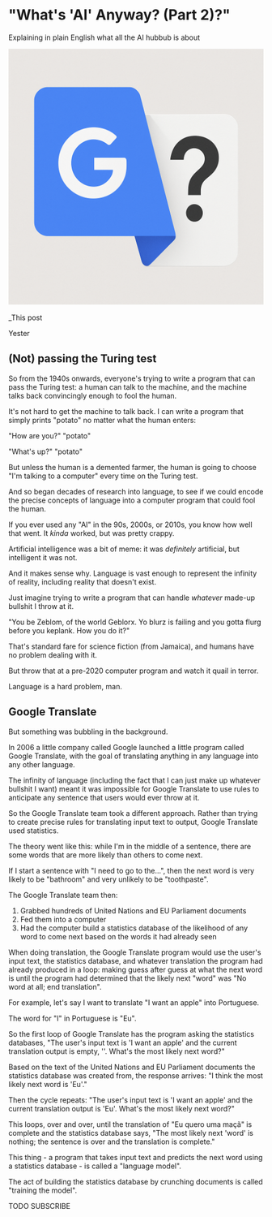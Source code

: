 <!------------------------- REFERENCE LINKS BLOCK ----------------------------------->
[TODO]: some-link
<!----------------------- END REFERENCE LINKS BLOCK --------------------------------->

"What's 'AI' Anyway? (Part 2)?"
===============================
Explaining in plain English what all the AI hubbub is about

![](./images/image.png)

_This post 

Yester

(Not) passing the Turing test
-----------------------------
So from the 1940s onwards, everyone's trying to write a program that can pass the Turing test: a human can talk to the machine, and the machine talks back convincingly enough to fool the human.

It's not hard to get the machine to talk back. I can write a program that simply prints "potato" no matter what the human enters:

"How are you?" "potato"

"What's up?" "potato"

But unless the human is a demented farmer, the human is going to choose "I'm talking to a computer" every time on the Turing test.

And so began decades of research into language, to see if we could encode the precise concepts of language into a computer program that could fool the human.

If you ever used any "AI" in the 90s, 2000s, or 2010s, you know how well that went. It _kinda_ worked, but was pretty crappy. 

Artificial intelligence was a bit of meme: it was _definitely_ artificial, but intelligent it was not.

And it makes sense why. Language is vast enough to represent the infinity of reality, including reality that doesn't exist.

Just imagine trying to write a program that can handle _whatever_ made-up bullshit I throw at it.

"You be Zeblom, of the world Geblorx. Yo blurz is failing and you gotta flurg before you keplank. How you do it?"

That's standard fare for science fiction (from Jamaica), and humans have no problem dealing with it.

But throw that at a pre-2020 computer program and watch it quail in terror.

Language is a hard problem, man.

Google Translate
----------------
But something was bubbling in the background.

In 2006 a little company called Google launched a little program called Google Translate, with the goal of translating anything in any language into any other language.

The infinity of language (including the fact that I can just make up whatever bullshit I want) meant it was impossible for Google Translate to use rules to anticipate any sentence that users would ever throw at it.

So the Google Translate team took a different approach. Rather than trying to create precise rules for translating input text to output, Google Translate used statistics.

The theory went like this: while I'm in the middle of a sentence, there are some words that are more likely than others to come next. 

If I start a sentence with "I need to go to the...", then the next word is very likely to be "bathroom" and very unlikely to be "toothpaste".

The Google Translate team then:

1. Grabbed hundreds of United Nations and EU Parliament documents
1. Fed them into a computer
1. Had the computer build a statistics database of the likelihood of any word to come next based on the words it had already seen

When doing translation, the Google Translate program would use the user's input text, the statistics database, and whatever translation the program had already produced in a loop: making guess after guess at what the next word is until the program had determined that the likely next "word" was "No word at all; end translation".

For example, let's say I want to translate "I want an apple" into Portuguese.

The word for "I" in Portuguese is "Eu".

So the first loop of Google Translate has the program asking the statistics databases, "The user's input text is 'I want an apple' and the current translation output is empty, ''. What's the most likely next word?"

Based on the text of the United Nations and EU Parliament documents the statistics database was created from, the response arrives: "I think the most likely next word is 'Eu'."

Then the cycle repeats: "The user's input text is 'I want an apple' and the current translation output is 'Eu'. What's the most likely next word?" 

This loops, over and over, until the translation of "Eu quero uma maçã" is complete and the statistics database says, "The most likely next 'word' is nothing; the sentence is over and the translation is complete."

This thing - a program that takes input text and predicts the next word using a statistics database - is called a "language model".

The act of building the statistics database by crunching documents is called "training the model".

TODO SUBSCRIBE












<!--
LLMs in your day-to-day
-----------------------
I've been light on specifics to keep this explanation comprehensible. Now I'll paint in just a bit of detail, because it will help you think about your interactions with modern LLMs.

### Context
First, remember how the first Google Translate language models took in the user's input text to translate?

This text is called the "context" (remember how human language is contextual?). Context provides the LLM a basis to start generating output words from.

In ChatGPT, this context starts with the text that you enter at the beginning of a conversation.

But here's the magic: when ChatGPT replies to you, its response _also_ gets included in the context next time you send a message.

In other words, each time you send a message ChatGPT is getting the history of the conversation.

This is how it seems so clever, and attentive. It's running the "Attention Is All There Is" algorithm over the entire chat history at superspeed, picking out what to pay attention to, and generating a response based on the whole conversation you've had.

But not only that. If you've used ChatGPT's "Memories" feature, the context that gets sent to ChatGPT on each generation _also_ includes your memories. This allows ChatGPT to reference them if it's relevant to the conversation.

Only OpenAI know what this actually looks like, but we can guess that a conversation like this...

```
Me: Hey ChatGPT, what's the capital of France?

GPT: Hi Kevin! The capital of France is Paris.

Me: Can I go climbing there?
```

...actually gets sent to the GPT model as something like this:

```
INSTRUCTIONS:
You are a helpful, friendly AI assistant. Your job is assist the user without causing harm to them. You must refuse to assist the user in anything that would cause damage to their own life or the lives of others.

You know certain things about the user, which are included under a section labelled "MEMORIES". You have had a conversation with the user, which is included under "CONVERSATION".

MEMORIES:
- The user's name is Kevin
- The user values short, direct responses
- The user enjoys rock climbing

CONVERSATION:
User: Hey ChatGPT, what's the capital of France?

You: Hi Kevin! The capital of France is Paris.

User: Can I go climbing there?
```

Then, based on that full context, the GPT model generates makes it prediction at the next word, then another, then another until it deems it likely no more words are needed.

The size of the context that an LLM can receive is called its "context window", and it has limits.

GPT-3 had a very small context window - about 1,500 words - which is why you'd see it start to forget things in longer conversations.

The latest LLMs have much bigger context windows. Claude-4 can handle up to 150,000 words, which is about 500 pages of text!
-->

<!------------------ IG POST DESCRIPTION --------------------->
<!--
TODO

👉 Read the full article (link in bio)

#hashtag1 #hashtag2 #hashtag3
-->

<!-------------------- IG STORY TEXT ------------------------->
<!--
TODO
-->
